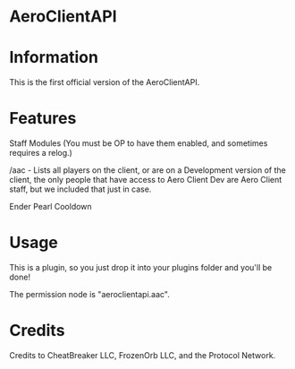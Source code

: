 # AeroClientAPI

# Information

This is the first official version of the AeroClientAPI.

# Features

Staff Modules (You must be OP to have them enabled, and sometimes requires a relog.)

/aac - Lists all players on the client, or are on a Development version of the client, the only people that have access to Aero Client Dev are Aero Client staff, but we included that just in case.

Ender Pearl Cooldown

# Usage

This is a plugin, so you just drop it into your plugins folder and you'll be done!

The permission node is "aeroclientapi.aac".

# Credits

Credits to CheatBreaker LLC, FrozenOrb LLC, and the Protocol Network.
